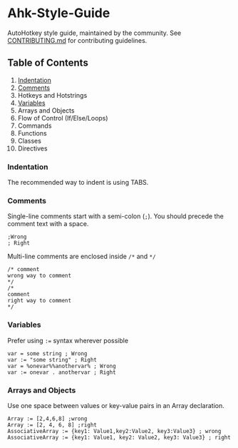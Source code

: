 # Ahk-Style-Guide
AutoHotkey style guide, maintained by the community. See [CONTRIBUTING.md](CONTRIBUTING.md) for contributing guidelines.


## Table of Contents

1. [Indentation](#indentation)
1. [Comments](#comments)
1. Hotkeys and Hotstrings
1. [Variables](#variables)
1. Arrays and Objects
1. Flow of Control (If/Else/Loops)
1. Commands
1. Functions
1. Classes
1. Directives


### Indentation

The recommended way to indent is using TABS. 


### Comments

Single-line comments start with a semi-colon (`;`). You should precede the comment text with a space.
```autohotkey
;Wrong
; Right
```

Multi-line comments are enclosed inside `/*` and `*/`
```autohotkey
/* comment
wrong way to comment
*/
/*
comment
right way to comment
*/
```


### Variables

Prefer using `:=` syntax wherever possible

```autohotkey
var = some string ; Wrong
var := "some string" ; Right
var = %onevar%%anothervar% ; Wrong
var := onevar . anothervar ; Right
```


### Arrays and Objects

Use one space between values or key-value pairs in an Array declaration.
```autohotkey
Array := [2,4,6,8] ;wrong
Array := [2, 4, 6, 8] ;right
AssociativeArray := {key1: Value1,key2:Value2, key3:Value3} ; wrong
AssociativeArray := {key1: Value1, key2: Value2, key3: Value3} ; right
```